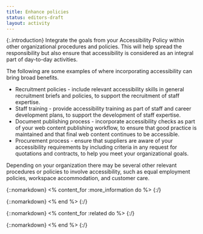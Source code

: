 ```yaml
---
title: Enhance policies
status: editors-draft
layout: activity
---
```


{:.introduction}
Integrate the goals from your Accessibility Policy within other organizational procedures and policies. This will help spread the responsibility but also ensure that accessibility is considered as an integral part of day-to-day activities.

The following are some examples of where incorporating accessibility can bring broad benefits.

* Recruitment policies - include relevant accessibility skills in general recruitment briefs and policies, to support the recruitment of staff expertise.
* Staff training - provide accessibility training as part of staff and career development plans, to support the development of staff expertise.
* Document publishing process - incorporate accessibility checks as part of your web content publishing workflow, to ensure that good practice is maintained and that final web content continues to be accessible.
* Procurement process - ensure that suppliers are aware of your accessibility requirements by including criteria in any request for quotations and contracts, to help you meet your organizational goals.

Depending on your organization there may be several other relevant procedures or policies to involve accessibility, such as equal employment policies, workspace accommodation, and customer care.

{::nomarkdown}
<% content_for :more_information do %>
{:/}
  
{::nomarkdown}
<% end %>
{:/}

{::nomarkdown}
<% content_for :related do %>
{:/}

{::nomarkdown}
<% end %>
{:/}
